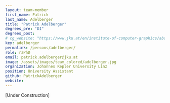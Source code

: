 ```yaml
---
layout: team-member
first_name: Patrick
last_name: Adelberger
title: "Patrick Adelberger"
degrees_pre: "DI"
degrees_post:
# cg_website: "https://www.jku.at/en/institute-of-computer-graphics/about-us/team/di-patrick-adelberger/" #remove to show person directly on data-vis page
key: adelberger
permalink: /persons/adelberger/
role: raPhD
email: patrick.adelberger@jku.at
image: /assets/images/team_colored/adelberger.jpg
organization: Johannes Kepler University Linz
position: University Assistant
github: PatrickAdelberger
website: 
---
```

<p>
  [Under Construction]
</p>
